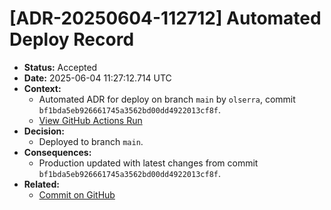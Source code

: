 # [ADR-20250604-112712] Automated Deploy Record

- **Status:** Accepted
- **Date:** 2025-06-04 11:27:12.714 UTC
- **Context:**
  - Automated ADR for deploy on branch `main` by `olserra`, commit `bf1bda5eb926661745a3562bd00dd4922013cf8f`.
  - [View GitHub Actions Run](https://github.com/olserra/xMem/actions/runs/15441052245)
- **Decision:**
  - Deployed to branch `main`.
- **Consequences:**
  - Production updated with latest changes from commit `bf1bda5eb926661745a3562bd00dd4922013cf8f`.
- **Related:**
  - [Commit on GitHub](https://github.com/olserra/xMem/commit/bf1bda5eb926661745a3562bd00dd4922013cf8f)
